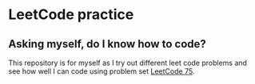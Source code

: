 # LeetCode practice
## Asking myself, do I know how to code?

This repository is for myself as I try out different leet code problems and see how well I can code using problem set [LeetCode 75](https://leetcode.com/studyplan/leetcode-75/).
